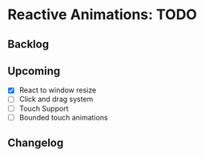Reactive Animations: TODO
==================================================================

Backlog
------------------------------------------------------------------

Upcoming
------------------------------------------------------------------

- [x] React to window resize
- [ ] Click and drag system
- [ ] Touch Support
- [ ] Bounded touch animations

Changelog
------------------------------------------------------------------